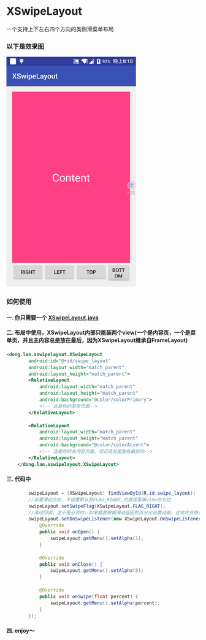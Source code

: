 # XSwipeLayout
一个支持上下左右四个方向的类侧滑菜单布局

### 以下是效果图
![](/gif/demo.gif)



### 如何使用

#### 一. 你只需要一个 [XSwipeLayout.java](/app/src/main/java/dong/lan/xswipelayout/MainActivity.java)

#### 二. 布局中使用，XSwipeLayout内部只能装两个view(一个是内容页，一个是菜单页，并且主内容总是放在最后，因为XSwipeLayout继承自FrameLayout)

```xml
<dong.lan.xswipelayout.XSwipeLayout
        android:id="@+id/swipe_layout"
        android:layout_width="match_parent"
        android:layout_height="match_parent">
        <RelativeLayout
            android:layout_width="match_parent"
            android:layout_height="match_parent"
            android:background="@color/colorPrimary">
            <!-- 这是你的菜单页面-->
        </RelativeLayout>

        <RelativeLayout
            android:layout_width="match_parent"
            android:layout_height="match_parent"
            android:background="@color/colorAccent">
            <!-- 这是你的主内容页面。切记这总是放在最后的-->
        </RelativeLayout>
    </dong.lan.xswipelayout.XSwipeLayout>
```

#### 三. 代码中

```java
        swipeLayout = (XSwipeLayout) findViewById(R.id.swipe_layout);
        //设置滑动方向，不设置默认是FLAG_RIGHT,也就是菜单view在右边
        swipeLayout.setSwipeFlag(XSwipeLayout.FLAG_RIGHT); 
        //滑动回调，这不是必须的，如果需要根据滑动返回的百分比设置动画，这或许会很有用
        swipeLayout.setOnSwipeListener(new XSwipeLayout.OnSwipeListener() {
            @Override
            public void onOpen() {
                swipeLayout.getMenu().setAlpha(1);
            }

            @Override
            public void onClose() {
                swipeLayout.getMenu().setAlpha(0);
            }

            @Override
            public void onSwipe(float percent) {
                swipeLayout.getMenu().setAlpha(percent);
            }
        });
```

#### 四. enjoy～
